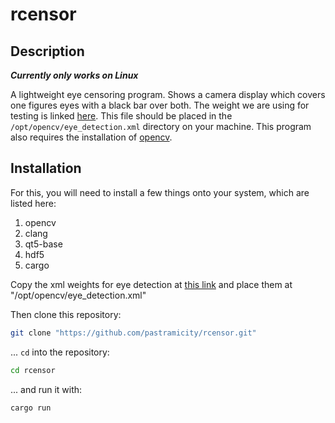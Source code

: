 # rcensor

## Description

***Currently only works on Linux***

A lightweight eye censoring program. Shows a camera display which covers one figures eyes with a black bar over both. The weight we are using for testing is linked [here](https://github.com/opencv/opencv/blob/4.x/data/lbpcascades/lbpcascade_frontalface_improved.xml).
This file should be placed in the `/opt/opencv/eye_detection.xml` directory on your machine.
This program also requires the installation of [opencv](https://opencv.org). 

## Installation

For this, you will need to install a few things onto your system, which are listed here:

1. opencv
2. clang
3. qt5-base
4. hdf5
5. cargo

Copy the xml weights for eye detection at [this link](https://raw.githubusercontent.com/opencv/opencv/4.x/data/lbpcascades/lbpcascade_frontalface_improved.xml) and place them at "/opt/opencv/eye_detection.xml"

Then clone this repository:
```bash
git clone "https://github.com/pastramicity/rcensor.git"
```

... `cd` into the repository:
```bash
cd rcensor
```

... and run it with:
```bash
cargo run
```
